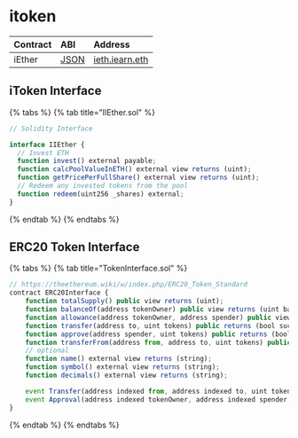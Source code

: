 # itoken

| Contract | ABI                                                                                     | Address                                                                                        |
| :------- | :-------------------------------------------------------------------------------------- | :--------------------------------------------------------------------------------------------- |
| iEther   | [JSON](https://github.com/iearn-finance/itoken/blob/master/build/contracts/IEther.json) | [ieth.iearn.eth](https://etherscan.io/address/0x9dde7cdd09dbed542fc422d18d89a589fa9fd4c0#code) |

## iToken Interface

{% tabs %}
{% tab title="IIEther.sol" %}

```javascript
// Solidity Interface

interface IIEther {
  // Invest ETH
  function invest() external payable;
  function calcPoolValueInETH() external view returns (uint);
  function getPricePerFullShare() external view returns (uint);
  // Redeem any invested tokens from the pool
  function redeem(uint256 _shares) external;
}
```

{% endtab %}
{% endtabs %}

## ERC20 Token Interface

{% tabs %}
{% tab title="TokenInterface.sol" %}

```javascript
// https://theethereum.wiki/w/index.php/ERC20_Token_Standard
contract ERC20Interface {
    function totalSupply() public view returns (uint);
    function balanceOf(address tokenOwner) public view returns (uint balance);
    function allowance(address tokenOwner, address spender) public view returns (uint remaining);
    function transfer(address to, uint tokens) public returns (bool success);
    function approve(address spender, uint tokens) public returns (bool success);
    function transferFrom(address from, address to, uint tokens) public returns (bool success);
    // optional
    function name() external view returns (string);
    function symbol() external view returns (string);
    function decimals() external view returns (string);

    event Transfer(address indexed from, address indexed to, uint tokens);
    event Approval(address indexed tokenOwner, address indexed spender, uint tokens);
}
```

{% endtab %}
{% endtabs %}
